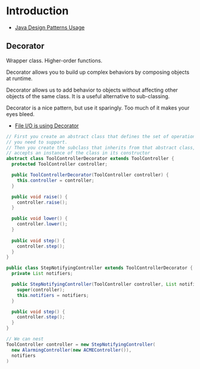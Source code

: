 # Introduction

* [Java Design Patterns Usage](http://stackoverflow.com/questions/1673841/examples-of-gof-design-patterns-in-javas-core-libraries/2707195#2707195)

## Decorator

Wrapper class. Higher-order functions.

Decorator allows you to build up complex behaviors by composing objects at runtime.

Decorator allows us to add behavior to objects without affecting other objects of the same class. It is a useful alternative to sub-classing.

Decorator is a nice pattern, but use it sparingly. Too much of it makes your eyes bleed.

* [File I/O is using Decorator](http://www.javaworld.com/article/2075920/core-java/decorate-your-java-code.html)

```java
// First you create an abstract class that defines the set of operations
// you need to support.
// Then you create the subclass that inherits from that abstract class,
// accepts an instance of the class in its constructor
abstract class ToolControllerDecorator extends ToolController {
  protected ToolController controller;

  public ToolControllerDecorator(ToolController controller) {
    this.controller = controller;
  }

  public void raise() {
    controller.raise();
  }

  public void lower() {
    controller.lower();
  }
  
  public void step() {
    controller.step();
  }
}

public class StepNotifyingController extends ToolControllerDecorator {
  private List notifiers;

  public StepNotifyingController(ToolController controller, List notifiers) {
    super(controller);
    this.notifiers = notifiers;
  }

  public void step() {
    controller.step();
  }
}

// We can nest
ToolController controller = new StepNotifyingController(
  new AlarmingController(new ACMEController()),
  notifiers
)
```